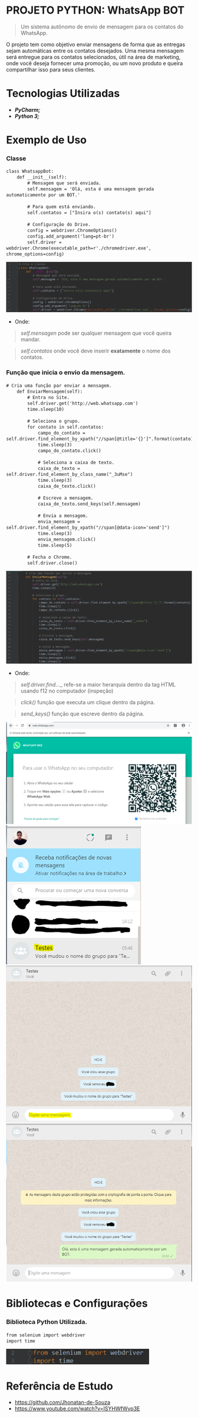# PROJETO PYTHON: WhatsApp BOT

> Um sistema autônomo de envio de mensagem para os contatos do WhatsApp.

  O projeto tem como objetivo enviar mensagens de forma que as entregas sejam automáticas entre os contatos
desejados. Uma mesma mensagem será entregue para os contatos selecionados, útil na área de marketing, onde
você deseja fornecer uma promoção, ou um novo produto e queira compartilhar isso para seus clientes.

# Tecnologias Utilizadas
* **_PyCharm;_**
* **_Python 3;_**

# Exemplo de Uso
### Classe
```
class WhatsappBot:
    def __init__(self):
        # Mensagem que será enviada.
        self.mensagem = 'Olá, esta é uma mensagem gerada automaticamente por um BOT.'

        # Para quem está enviando.
        self.contatos = ["Insira o(s) contato(s) aqui"]

        # Configuração do Drive.
        config = webdriver.ChromeOptions()
        config.add_argument('lang=pt-br')
        self.driver = webdriver.Chrome(executable_path=r'./chromedriver.exe', chrome_options=config)
```
![Classe](https://github.com/ThiagoLozano/WhatsApp-BOT/blob/master/Screenshot/Classe.PNG)

* Onde:
> _self.mensagen_ pode ser qualquer mensagem que você queira mandar.

> _self.contatos_ onde você deve inserir **exatamente** o nome dos contatos.


### Função que inicia o envio da mensagem.
```
# Cria uma função par enviar a mensagem.
    def EnviarMensagem(self):
        # Entra no Site.
        self.driver.get('http://web.whatsapp.com')
        time.sleep(10)

        # Seleciona o grupo.
        for contato in self.contatos:
            campo_do_contato = self.driver.find_element_by_xpath("//span[@title='{}']".format(contato))
            time.sleep(3)
            campo_do_contato.click()

            # Seleciona a caixa de texto.
            caixa_de_texto = self.driver.find_element_by_class_name("_3uMse")
            time.sleep(3)
            caixa_de_texto.click()

            # Escreve a mensagem.
            caixa_de_texto.send_keys(self.mensagem)

            # Envia a mensagem.
            envia_mensagem = self.driver.find_element_by_xpath("//span[@data-icon='send']")
            time.sleep(3)
            envia_mensagem.click()
            time.sleep(5)

        # Fecha o Chrome.
        self.driver.close()
```
![Função](https://github.com/ThiagoLozano/WhatsApp-BOT/blob/master/Screenshot/Funcao.PNG)

* Onde:

> _self.driver.find_..._  refe-se a maior herarquia dentro da tag HTML usando f12 no computador (inspeção)

> _click()_ função que executa um clique dentro da página.

> _send_keys()_ função que escreve dentro da página.

![PáginaWeb](https://github.com/ThiagoLozano/WhatsApp-BOT/blob/master/Screenshot/WhatsAppWeb.PNG)
![GrupoTeste](https://github.com/ThiagoLozano/WhatsApp-BOT/blob/master/Screenshot/Teste.PNG)
![CaixaTexto](https://github.com/ThiagoLozano/WhatsApp-BOT/blob/master/Screenshot/Caixa%20de%20Texto.PNG)
![Envio](https://github.com/ThiagoLozano/WhatsApp-BOT/blob/master/Screenshot/Enviando.PNG)


# Bibliotecas e Configurações

### Biblioteca Python Utilizada.

```
from selenium import webdriver
import time
```
![Biblioteca](https://github.com/ThiagoLozano/WhatsApp-BOT/blob/master/Screenshot/Bibliotecas.PNG)

# Referência de Estudo
* https://github.com/Jhonatan-de-Souza
* https://www.youtube.com/watch?v=ISYHWfWvp3E
